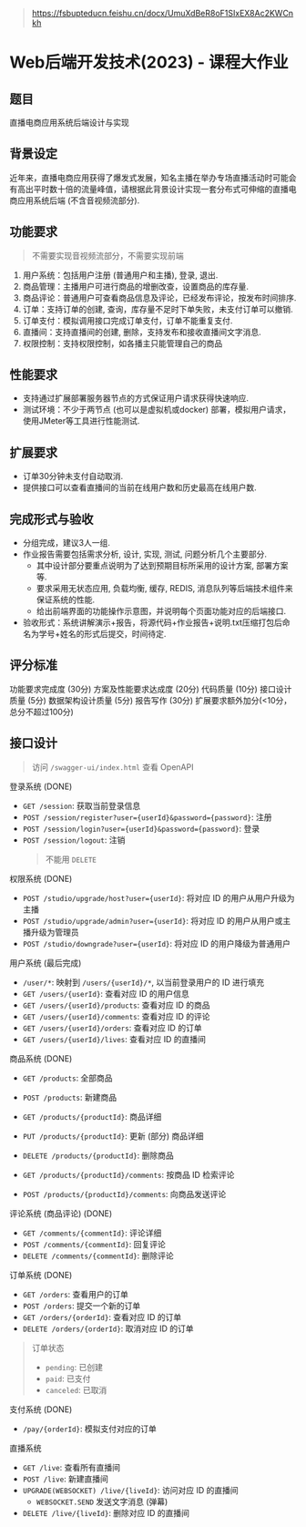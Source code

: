 > https://fsbupteducn.feishu.cn/docx/UmuXdBeR8oF1SIxEX8Ac2KWCnkh

# Web后端开发技术(2023) - 课程大作业

## 题目
直播电商应用系统后端设计与实现 

## 背景设定
近年来，直播电商应用获得了爆发式发展，知名主播在举办专场直播活动时可能会有高出平时数十倍的流量峰值，请根据此背景设计实现一套分布式可伸缩的直播电商应用系统后端 (不含音视频流部分).  

## 功能要求 
> 不需要实现音视频流部分，不需要实现前端

1. 用户系统：包括用户注册 (普通用户和主播), 登录, 退出. 
2. 商品管理：主播用户可进行商品的增删改查，设置商品的库存量.  
3. 商品评论：普通用户可查看商品信息及评论，已经发布评论，按发布时间排序. 
4. 订单：支持订单的创建, 查询，库存量不足时下单失败，未支付订单可以撤销. 
5. 订单支付：模拟调用接口完成订单支付，订单不能重复支付. 
6. 直播间：支持直播间的创建, 删除，支持发布和接收直播间文字消息. 
7. 权限控制：支持权限控制，如各播主只能管理自己的商品

## 性能要求
- 支持通过扩展部署服务器节点的方式保证用户请求获得快速响应. 
- 测试环境：不少于两节点 (也可以是虚拟机或docker) 部署，模拟用户请求，使用JMeter等工具进行性能测试.  

## 扩展要求
- 订单30分钟未支付自动取消. 
- 提供接口可以查看直播间的当前在线用户数和历史最高在线用户数. 

## 完成形式与验收
- 分组完成，建议3人一组. 
- 作业报告需要包括需求分析, 设计, 实现, 测试, 问题分析几个主要部分. 
  - 其中设计部分要重点说明为了达到预期目标所采用的设计方案, 部署方案等.  
  - 要求采用无状态应用, 负载均衡, 缓存, REDIS, 消息队列等后端技术组件来保证系统的性能. 
  - 给出前端界面的功能操作示意图，并说明每个页面功能对应的后端接口. 
- 验收形式：系统讲解演示+报告，将源代码+作业报告+说明.txt压缩打包后命名为学号+姓名的形式后提交，时间待定. 

## 评分标准
功能要求完成度 (30分)
方案及性能要求达成度 (20分)
代码质量 (10分)
接口设计质量 (5分)
数据架构设计质量 (5分)
报告写作 (30分)
扩展要求额外加分(<10分，总分不超过100分)

## 接口设计

> 访问 `/swagger-ui/index.html` 查看 OpenAPI

登录系统 (DONE)

- `GET /session`: 获取当前登录信息
- `POST /session/register?user={userId}&password={password}`: 注册
- `POST /session/login?user={userId}&password={password}`: 登录
- `POST /session/logout`: 注销
  > 不能用 `DELETE`

权限系统 (DONE)

- `POST /studio/upgrade/host?user={userId}`: 将对应 ID 的用户从用户升级为主播
- `POST /studio/upgrade/admin?user={userId}`: 将对应 ID 的用户从用户或主播升级为管理员
- `POST /studio/downgrade?user={userId}`: 将对应 ID 的用户降级为普通用户

用户系统 (最后完成)

- `/user/*`: 映射到 `/users/{userId}/*`, 以当前登录用户的 ID 进行填充
- `GET /users/{userId}`: 查看对应 ID 的用户信息
- `GET /users/{userId}/products`: 查看对应 ID 的商品
- `GET /users/{userId}/comments`: 查看对应 ID 的评论
- `GET /users/{userId}/orders`: 查看对应 ID 的订单
- `GET /users/{userId}/lives`: 查看对应 ID 的直播间

商品系统 (DONE)

- `GET /products`: 全部商品
- `POST /products`: 新建商品
- `GET /products/{productId}`: 商品详细
- `PUT /products/{productId}`: 更新 (部分) 商品详细
- `DELETE /products/{productId}`: 删除商品

- `GET /products/{productId}/comments`: 按商品 ID 检索评论
- `POST /products/{productId}/comments`: 向商品发送评论

评论系统 (商品评论) (DONE)

- `GET /comments/{commentId}`: 评论详细
- `POST /comments/{commentId}`: 回复评论
- `DELETE /comments/{commentId}`: 删除评论

订单系统 (DONE)

- `GET /orders`: 查看用户的订单
- `POST /orders`: 提交一个新的订单
- `GET /orders/{orderId}`: 查看对应 ID 的订单
- `DELETE /orders/{orderId}`: 取消对应 ID 的订单

> 订单状态
>   - `pending`: 已创建
>   - `paid`: 已支付
>   - `canceled`: 已取消

支付系统 (DONE)

- `/pay/{orderId}`: 模拟支付对应的订单

直播系统

- `GET /live`: 查看所有直播间
- `POST /live`: 新建直播间
- `UPGRADE(WEBSOCKET) /live/{liveId}`: 访问对应 ID 的直播间
  - `WEBSOCKET.SEND` 发送文字消息 (弹幕)
- `DELETE /live/{liveId}`: 删除对应 ID 的直播间

